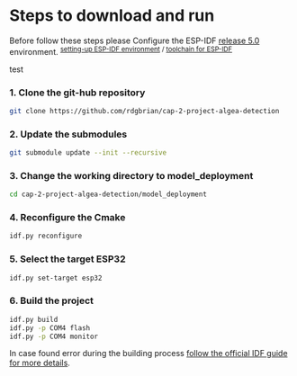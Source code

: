 # **Steps to download and run** 
Before follow these steps please Configure the ESP-IDF [release 5.0](https://github.com/espressif/esp-idf/tree/release/v4.4) environment. <sup>[setting-up ESP-IDF environment](https://www.youtube.com/watch?v=byVPAfodTyY) / [toolchain for ESP-IDF](https://blog.espressif.com/esp-idf-development-tools-guide-part-i-89af441585b) 

test

### 1. Clone the git-hub repository 

```bash
git clone https://github.com/rdgbrian/cap-2-project-algea-detection

```
### 2. Update the submodules

```bash
git submodule update --init --recursive 

```

### 3. Change the working directory to model_deployment

```bash 
cd cap-2-project-algea-detection/model_deployment

```

### 4. Reconfigure the Cmake 

```bash 
idf.py reconfigure 

```

### 5. Select the target ESP32

```bash 
idf.py set-target esp32

```
### 6. Build the project

```bash
idf.py build
idf.py -p COM4 flash
idf.py -p COM4 monitor

```
In case found error during the building process [follow the official IDF  guide for more details](https://docs.espressif.com/projects/esp-idf/en/latest/esp32/get-started/index.html#build-your-first-project). 
